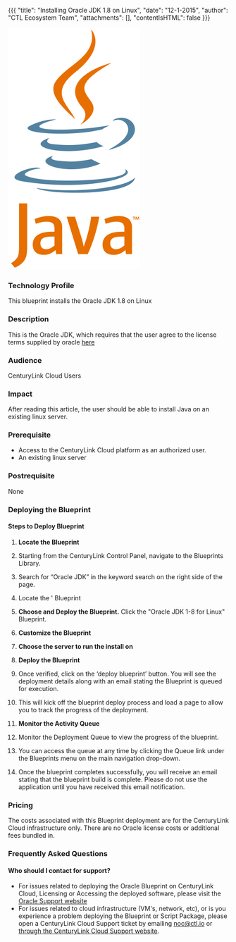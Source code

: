 
{{{
  "title": "Installing Oracle JDK 1.8 on Linux",
  "date": "12-1-2015",
  "author": "CTL Ecosystem Team",
  "attachments": [],
  "contentIsHTML": false
}}}

![Java logo](../../images/Java_image.png)

### Technology Profile

This blueprint installs the Oracle JDK 1.8 on Linux

### Description

This is the Oracle JDK, which requires that the user agree to the license terms supplied by oracle [here](http://www.oracle.com/technetwork/java/javase/downloads/index.html)

### Audience
CenturyLink Cloud Users

### Impact
After reading this article, the user should be able to install Java on an existing linux server.

### Prerequisite
- Access to the CenturyLink Cloud platform as an authorized user.
- An existing linux server

### Postrequisite
None

### Deploying the <name of the blueprint> Blueprint

#### Steps to Deploy Blueprint
1. **Locate the <Name of the Blueprint> Blueprint**
  1. Starting from the CenturyLink Control Panel, navigate to the Blueprints Library.
  2. Search for “Oracle JDK” in the keyword search on the right side of the page.
  3. Locate the '<Full Name of the blueprint> Blueprint

2. **Choose and Deploy the Blueprint.**
   Click the "Oracle JDK 1-8 for Linux" Blueprint.

3. **Customize the Blueprint**
  1. **Choose the server to run the install on**

5. **Deploy the Blueprint**
  1. Once verified, click on the ‘deploy blueprint’ button. You will see the deployment details along with an email stating the Blueprint is queued for execution.
  2. This will kick off the blueprint deploy process and load a page to allow you to track the progress of the deployment.

6. **Monitor the Activity Queue**
  1. Monitor the Deployment Queue to view the progress of the blueprint.
  2. You can access the queue at any time by clicking the Queue link under the Blueprints menu on the main navigation drop-down.
  3. Once the blueprint completes successfully, you will receive an email stating that the blueprint build is complete. Please do not use the application until you have received this email notification.


### Pricing
The costs associated with this Blueprint deployment are for the CenturyLink Cloud infrastructure only.  There are no Oracle license costs or additional fees bundled in.


### Frequently Asked Questions

#### Who should I contact for support?
* For issues related to deploying the Oracle Blueprint on CenturyLink Cloud, Licensing or Accessing the deployed software, please visit the [Oracle Support website](http://www.oracle.com/technetwork/java/javase/documentation/index.html)
* For issues related to cloud infrastructure (VM's, network, etc), or is you experience a problem deploying the Blueprint or Script Package, please open a CenturyLink Cloud Support ticket by emailing [noc@ctl.io](mailto:noc@ctl.io) or [through the CenturyLink Cloud Support website](https://t3n.zendesk.com/tickets/new).
